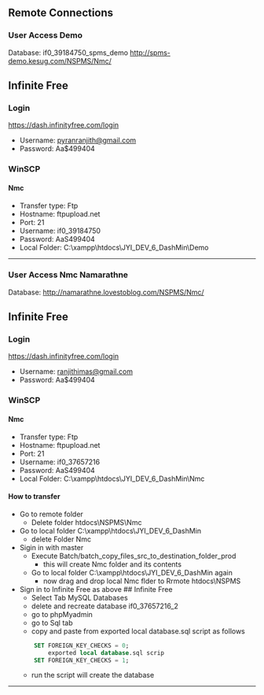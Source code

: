 
## Remote Connections
### User Access Demo
Database: if0_39184750_spms_demo
http://spms-demo.kesug.com/NSPMS/Nmc/

## Infinite Free
### Login
https://dash.infinityfree.com/login
- Username: pyranranjith@gmail.com
- Password: Aa$499404

### WinSCP
#### Nmc
- Transfer type: Ftp
- Hostname: ftpupload.net
- Port: 21
- Username: if0_39184750 
- Password: AaS499404
- Local Folder: C:\xampp\htdocs\JYI_DEV_6_DashMin\Demo

__________________________________________________________________________
### User Access Nmc Namarathne
Database: 
http://namarathne.lovestoblog.com/NSPMS/Nmc/

## Infinite Free
### Login
https://dash.infinityfree.com/login
- Username: ranjithimas@gmail.com
- Password: Aa$499404

### WinSCP
#### Nmc
- Transfer type: Ftp
- Hostname: ftpupload.net
- Port: 21
- Username: if0_37657216
- Password: AaS499404
- Local Folder: C:\xampp\htdocs\JYI_DEV_6_DashMin\Nmc

#### How to transfer
- Go to remote folder
    - Delete folder htdocs\NSPMS\Nmc
- Go to local folder C:\xampp\htdocs\JYI_DEV_6_DashMin
    - delete Folder Nmc
- Sigin in with master
    - Execute Batch/batch_copy_files_src_to_destination_folder_prod
        - this will create Nmc folder and its contents
    - Go to local folder C:\xampp\htdocs\JYI_DEV_6_DashMin again
        - now drag and drop local Nmc flder to Rrmote htdocs\NSPMS
- Sign in to Infinite Free as above ## Infinite Free
    - Select Tab MySQL Databases
    - delete and recreate database if0_37657216_2
    - go to phpMyadmin
    - go to Sql tab
    - copy and paste from exported local database.sql script as follows
    ``` sql 
        SET FOREIGN_KEY_CHECKS = 0;
            exported local database.sql scrip
        SET FOREIGN_KEY_CHECKS = 1;
    ```
    - run the script will create the database
__________________________________________________________________________
